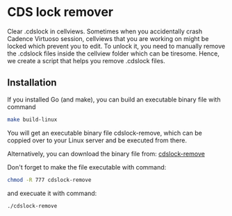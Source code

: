 # CDS lock remover

Clear .cdslock in cellviews. Sometimes when you accidentally crash Cadence Virtuoso session, cellviews that you are working on might be locked which prevent you to edit. To unlock it, you need to manually remove the .cdslock files inside the cellview folder which can be tiresome. Hence, we create a script that helps you remove .cdslock files.

## Installation

If you installed Go (and make), you can build an executable binary file with command

```bash
make build-linux
```

You will get an executable binary file cdslock-remove, which can be coppied over to your Linux server and be executed from there.

Alternatively, you can download the binary file from:
[cdslock-remove](https://github.com/punkzberryz/cdslock-remove/raw/refs/heads/master/bin/cdslock-remove)

Don't forget to make the file executable with command:

```bash
chmod -R 777 cdslock-remove
```

and execuate it with command:

```bash
./cdslock-remove
```
